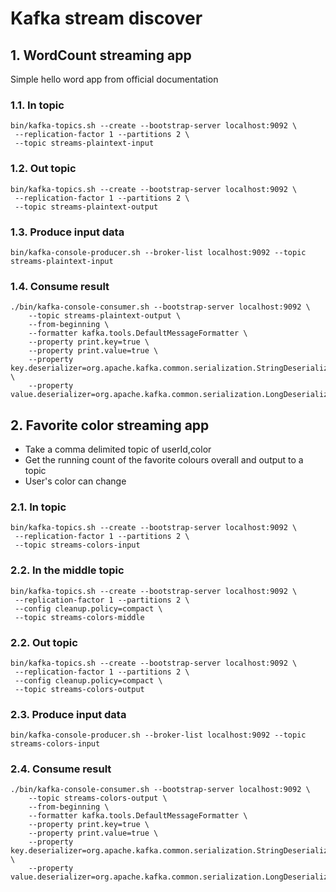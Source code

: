 # Kafka stream discover

## 1. WordCount streaming app
Simple hello word app from official documentation

### 1.1. In topic
```
bin/kafka-topics.sh --create --bootstrap-server localhost:9092 \
 --replication-factor 1 --partitions 2 \
 --topic streams-plaintext-input
```

### 1.2. Out topic
```
bin/kafka-topics.sh --create --bootstrap-server localhost:9092 \
 --replication-factor 1 --partitions 2 \
 --topic streams-plaintext-output
```

### 1.3. Produce input data
```
bin/kafka-console-producer.sh --broker-list localhost:9092 --topic streams-plaintext-input
```

### 1.4. Consume result
```
./bin/kafka-console-consumer.sh --bootstrap-server localhost:9092 \
    --topic streams-plaintext-output \
    --from-beginning \
    --formatter kafka.tools.DefaultMessageFormatter \
    --property print.key=true \
    --property print.value=true \
    --property key.deserializer=org.apache.kafka.common.serialization.StringDeserializer \
    --property value.deserializer=org.apache.kafka.common.serialization.LongDeserializer
```

## 2. Favorite color streaming app
* Take a comma delimited topic of userId,color
* Get the running count of the favorite colours overall and output to a topic
* User's color can change

### 2.1. In topic
```
bin/kafka-topics.sh --create --bootstrap-server localhost:9092 \
 --replication-factor 1 --partitions 2 \
 --topic streams-colors-input
```

### 2.2. In the middle topic
```
bin/kafka-topics.sh --create --bootstrap-server localhost:9092 \
 --replication-factor 1 --partitions 2 \
 --config cleanup.policy=compact \
 --topic streams-colors-middle
```

### 2.2. Out topic
```
bin/kafka-topics.sh --create --bootstrap-server localhost:9092 \
 --replication-factor 1 --partitions 2 \
 --config cleanup.policy=compact \
 --topic streams-colors-output
```

### 2.3. Produce input data
```
bin/kafka-console-producer.sh --broker-list localhost:9092 --topic streams-colors-input
```

### 2.4. Consume result
```
./bin/kafka-console-consumer.sh --bootstrap-server localhost:9092 \
    --topic streams-colors-output \
    --from-beginning \
    --formatter kafka.tools.DefaultMessageFormatter \
    --property print.key=true \
    --property print.value=true \
    --property key.deserializer=org.apache.kafka.common.serialization.StringDeserializer \
    --property value.deserializer=org.apache.kafka.common.serialization.LongDeserializer
```